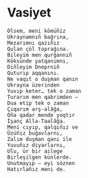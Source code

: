 # Vasiyet

    Ölsem, meni kömüñiz
    Ukraynamnıñ bağrına,
    Mezarımnı qazıñız
    Qulan çöl toprağına.
    Bileyim men qurğannıñ
    Köksünde yatqanımnı,
    Diñleyim Dneprniñ
    Quturıp aqqanını.
    Ne vaqıt o duşman qanın
    Ukrayna üzerinden
    Yuvıp keter… tek o zaman
    Turarım men qabrimden —
    Dua etip tek o zaman
    Çıqarım arş-alâğa,
    Oña qadar mende yoqtır
    İşanç Alla-Taalâğa.
    Meni cıyıp, qalqıñız ve
    Üzüñiz buğavlarnı,
    Zalım duşman qanı ile
    Yuvuñız diyarlarnı,
    Ulu, ür bir ailege
    Birleşilgen künlerde.
    Unutmayıp — eyi söznen
    Hatırlañız meni de.
